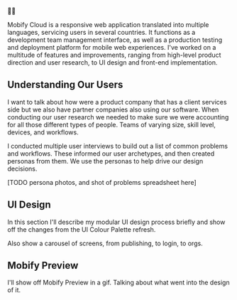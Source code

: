 👸👋

Mobify Cloud is a responsive web application translated into multiple languages, servicing users in several countries. It functions as a development team management interface, as well as a production testing and deployment platform for mobile web experiences. I've worked on a multitude of features and improvements, ranging from high-level product direction and user research, to UI design and front-end implementation.

## Understanding Our Users

I want to talk about how were a product company that has a client services side but we also have partner companies also using our software. When conducting our user research we needed to make sure we were accounting for all those different types of people. Teams of varying size, skill level, devices, and workflows.

I conducted multiple user interviews to build out a list of common problems and workflows. These informed our user archetypes, and then created personas from them. We use the personas to help drive our design decisions.

[TODO persona photos, and shot of problems spreadsheet here]

## UI Design

In this section I'll describe my modular UI design process briefly and show off the changes from the UI Colour Palette refresh.

Also show a carousel of screens, from publishing, to login, to orgs.

## Mobify Preview

I'll show off Mobify Preview in a gif. Talking about what went into the design of it.
